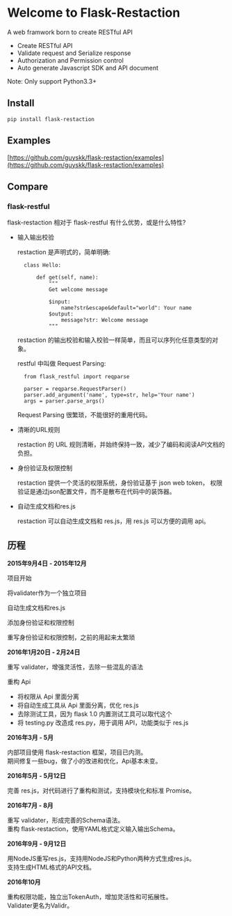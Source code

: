 # Welcome to Flask-Restaction

A web framwork born to create RESTful API

- Create RESTful API
- Validate request and Serialize response
- Authorization and Permission control
- Auto generate Javascript SDK and API document

Note: Only support Python3.3+

## Install

    pip install flask-restaction

## Examples

[https://github.com/guyskk/flask-restaction/examples](https://github.com/guyskk/flask-restaction/examples)


## Compare

### flask-restful

flask-restaction 相对于 flask-restful 有什么优势，或是什么特性?

- 输入输出校验

    restaction 是声明式的，简单明确:

        class Hello:

            def get(self, name):
                """
                Get welcome message

                $input:
                    name?str&escape&default="world": Your name
                $output:
                    message?str: Welcome message
                """

    restaction 的输出校验和输入校验一样简单，而且可以序列化任意类型的对象。

    restful 中叫做 Request Parsing:

        from flask_restful import reqparse

        parser = reqparse.RequestParser()
        parser.add_argument('name', type=str, help='Your name')
        args = parser.parse_args()

    Request Parsing 很繁琐，不能很好的重用代码。

- 清晰的URL规则

    restaction 的 URL 规则清晰，并始终保持一致，减少了编码和阅读API文档的负担。

- 身份验证及权限控制

    restaction 提供一个灵活的权限系统，身份验证基于 json web token，
    权限验证是通过json配置文件，而不是散布在代码中的装饰器。

- 自动生成文档和res.js

    restaction 可以自动生成文档和 res.js，用 res.js 可以方便的调用 api。

    
## 历程

**2015年9月4日 - 2015年12月**

项目开始

将validater作为一个独立项目

自动生成文档和res.js

添加身份验证和权限控制

重写身份验证和权限控制，之前的用起来太繁琐


**2016年1月20日 - 2月24日**

重写 validater，增强灵活性，去除一些混乱的语法

重构 Api

- 将权限从 Api 里面分离
- 将自动生成工具从 Api 里面分离，优化 res.js
- 去除测试工具，因为 flask 1.0 内置测试工具可以取代这个
- 将 testing.py 改造成 res.py，用于调用 API，功能类似于 res.js

**2016年3月 - 5月**

内部项目使用 flask-restaction 框架，项目已内测。  
期间修复一些bug，做了小的改进和优化，Api基本未变。  

**2016年5月 - 5月12日**

完善 res.js，对代码进行了重构和测试，支持模块化和标准 Promise。

**2016年7月 - 8月**

重写 validater，形成完善的Schema语法。  
重构 flask-restaction，使用YAML格式定义输入输出Schema。

**2016年9月 - 9月12日**

用NodeJS重写res.js，支持用NodeJS和Python两种方式生成res.js。  
支持生成HTML格式的API文档。

**2016年10月**

重构权限功能，独立出TokenAuth，增加灵活性和可拓展性。  
Validater更名为Validr。
